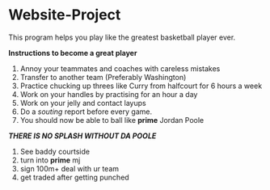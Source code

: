 # Website-Project

This program helps you play like the greatest basketball player ever.

**Instructions to become a great player**
1. Annoy your teammates and coaches with careless mistakes
2. Transfer to another team (Preferably Washington)
3. Practice chucking up threes like Curry from halfcourt for 6 hours a week
4. Work on your handles by practising for an hour a day
5. Work on your jelly and contact layups 
6. Do a _souting_ report before every game.
7. You should now be able to ball like **prime** Jordan Poole


**_THERE IS NO SPLASH WITHOUT DA POOLE_**
1. See baddy courtside
2. turn into **prime** mj
3. sign 100m+ deal with ur team
4. get traded after getting punched
